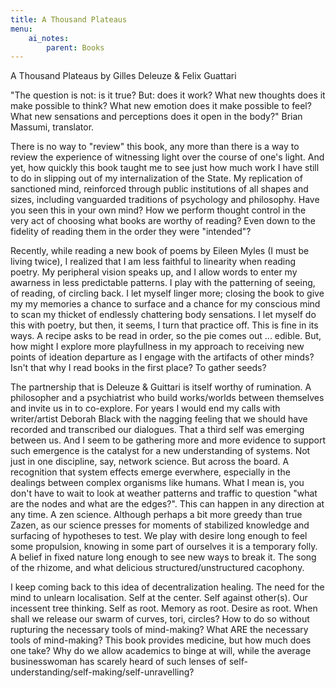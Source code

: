 ```yaml
---
title: A Thousand Plateaus
menu:
    ai_notes:
        parent: Books
---
```

A Thousand Plateaus by Gilles Deleuze & Felix Guattari

"The question is not: is it true? But: does it work? What new thoughts does
it make possible to think? What new emotion does it make possible to feel?
What new sensations and perceptions does it open in the body?" Brian Massumi,
translator.

There is no way to "review" this book, any more than there is a way to review
the experience of witnessing light over the course of one's light. And yet,
how quickly this book taught me to see just how much work I have still to do
in slipping out of my internalization of the State. My replication of sanctioned
mind, reinforced through public institutions of all shapes and sizes, including
vanguarded traditions of psychology and philosophy. Have you seen this in your
own mind? How we perform thought control in the very act of choosing what books
are worthy of reading? Even down to the fidelity of reading them in the order
they were "intended"?

Recently, while reading a new book of poems by Eileen Myles (I must be living
twice), I realized that I am less faithful to linearity when reading poetry.
My peripheral vision speaks up, and I allow words to enter my awarness in less
predictable patterns. I play with the patterning of seeing, of reading, of
circling back. I let myself linger more; closing the book to give my my memories
a chance to surface and a chance for my conscious mind to scan my thicket of
endlessly chattering body sensations. I let myself do this with poetry, but then,
it seems, I turn that practice off. This is fine in its ways. A recipe asks 
to be read in order, so the pie comes out ... edible. But, how might I explore
more playfullness in my approach to receiving new points of ideation departure
as I engage with the artifacts of other minds? Isn't that why I read books 
in the first place? To gather seeds?

The partnership that is Deleuze & Guittari is itself worthy of rumination.
A philosopher and a psychiatrist who build works/worlds between themselves
and invite us in to co-explore. For years I would end my calls with 
writer/artist Deborah Black with the nagging feeling that we should have recorded
and transcribed our dialogues. That a third self was emerging between us. And
I seem to be gathering more and more evidence to support such emergence is
the catalyst for a new understanding of systems. Not just in one discipline,
say, network science. But across the board. A recognition that system effects
emerge everwhere, especially in the dealings between complex organisms like 
humans. What I mean is, you don't have to wait to look at weather patterns 
and traffic to question "what are the nodes and what are the edges?". This 
can happen in any direction at any time. A zen science. Although perhaps a bit
more greedy than true Zazen, as our science presses for moments of stabilized
knowledge and surfacing of hypotheses to test. We play with desire long enough
to feel some propulsion, knowing in some part of ourselves it is a temporary
folly. A belief in fixed nature long enough to see new ways to break it. 
The song of the rhizome, and what delicious structured/unstructured cacophony.

I keep coming back to this idea of decentralization healing. The need for the 
mind to unlearn localisation. Self at the center. Self against other(s). Our
incessent tree thinking. Self as root. Memory as root. Desire as root. When shall
we release our swarm of curves, tori, circles? How to do so without rupturing
the necessary tools of mind-making? What ARE the necessary tools of mind-making?
This book provides medicine, but how much does one take? Why do we allow academics
to binge at will, while the average businesswoman has scarely heard of such 
lenses of self-understanding/self-making/self-unravelling?
